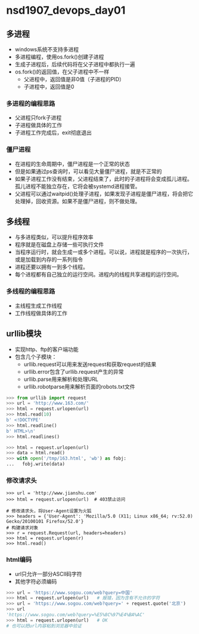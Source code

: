 # nsd1907_devops_day01

## 多进程

- windows系统不支持多进程
- 多进程编程，使用os.fork()创建子进程
- 生成子进程后，后续代码将在父子进程中都执行一遍
- os.fork()的返回值，在父子进程中不一样
  - 父进程中，返回值是非0值（子进程的PID）
  - 子进程中，返回值是0

### 多进程的编程思路

- 父进程只fork子进程
- 子进程做具体的工作
- 子进程工作完成后，exit彻底退出

### 僵尸进程

- 在进程的生命周期中，僵尸进程是一个正常的状态
- 但是如果通过ps查询时，可以看见大量僵尸进程，就是不正常的
- 如果子进程工作没有结束，父进程结束了，此时的子进程将会变成孤儿进程。孤儿进程不能独立存在，它将会被systemd进程接管。
- 父进程可以通过waitpid()处理子进程，如果发现子进程是僵尸进程，将会把它处理掉，回收资源。如果不是僵尸进程，则不做处理。

## 多线程

- 与多进程类似，可以提升程序效率
- 程序就是在磁盘上存储一些可执行文件
- 当程序运行时，就会生成一或多个进程。可以说，进程就是程序的一次执行，或是加载到内存的一系列指令
- 进程还要以拥有一到多个线程。
- 每个进程都有自己独立的运行空间。进程内的线程共享进程的运行空间。

### 多线程的编程思路

- 主线程生成工作线程
- 工作线程做具体的工作

## urllib模块

- 实现http、ftp的客户端功能
- 包含几个子模块：
  - urllib.request可以用来发送request和获取request的结果
  - urllib.error包含了urllib.request产生的异常
  - urllib.parse用来解析和处理URL
  - urllib.robotparse用来解析页面的robots.txt文件

```python
>>> from urllib import request
>>> url = 'http://www.163.com/'
>>> html = request.urlopen(url)
>>> html.read(10)
b' <!DOCTYPE'
>>> html.readline()
b' HTML>\n'
>>> html.readlines()

>>> html = request.urlopen(url)
>>> data = html.read()
>>> with open('/tmp/163.html', 'wb') as fobj:
...   fobj.write(data)
```

### 修改请求头

```shell
>>> url = 'http://www.jianshu.com'
>>> html = request.urlopen(url)  # 403禁止访问

# 修改请求头，将User-Agent设置为火狐
>>> headers = {'User-Agent': 'Mozilla/5.0 (X11; Linux x86_64; rv:52.0) Gecko/20100101 Firefox/52.0'}
# 构建请求对象
>>> r = request.Request(url, headers=headers)
>>> html = request.urlopen(r)
>>> html.read()

```

### html编码

- url只允许一部分ASCII码字符
- 其他字符必须编码

```python
>>> url = 'https://www.sogou.com/web?query=中国'
>>> html = request.urlopen(url)   # 报错，因为含有不允许的字符
>>> url = 'https://www.sogou.com/web?query=' + request.quote('北京')
>>> url
'https://www.sogou.com/web?query=%E5%8C%97%E4%BA%AC'
>>> html = request.urlopen(url)   # OK
# 也可以把url内容粘到浏览器中验证
```









